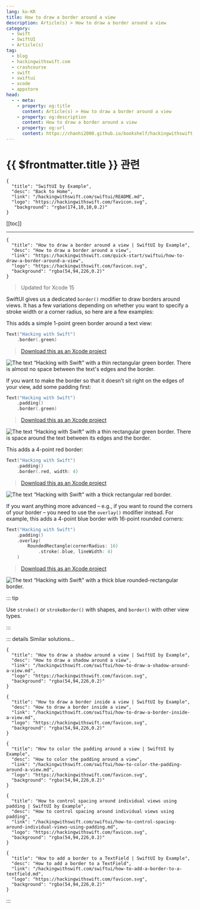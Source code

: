 ```yaml
---
lang: ko-KR
title: How to draw a border around a view
description: Article(s) > How to draw a border around a view
category:
  - Swift
  - SwiftUI
  - Article(s)
tag: 
  - blog
  - hackingwithswift.com
  - crashcourse
  - swift
  - swiftui
  - xcode
  - appstore
head:
  - - meta:
    - property: og:title
      content: Article(s) > How to draw a border around a view
    - property: og:description
      content: How to draw a border around a view
    - property: og:url
      content: https://chanhi2000.github.io/bookshelf/hackingwithswift.com/swiftui/how-to-draw-a-border-around-a-view.html
---
```


# {{ $frontmatter.title }} 관련

```component VPCard
{
  "title": "SwiftUI by Example",
  "desc": "Back to Home",
  "link": "/hackingwithswift.com/swiftui/README.md",
  "logo": "https://hackingwithswift.com/favicon.svg",
   "background": "rgba(174,10,10,0.2)"
}
```

[[toc]]

---

```component VPCard
{
  "title": "How to draw a border around a view | SwiftUI by Example",
  "desc": "How to draw a border around a view",
  "link": "https://hackingwithswift.com/quick-start/swiftui/how-to-draw-a-border-around-a-view",
  "logo": "https://hackingwithswift.com/favicon.svg",
  "background": "rgba(54,94,226,0.2)"
}
```

> Updated for Xcode 15

SwiftUI gives us a dedicated `border()` modifier to draw borders around views. It has a few variations depending on whether you want to specify a stroke width or a corner radius, so here are a few examples:

This adds a simple 1-point green border around a text view:

```swift
Text("Hacking with Swift")
    .border(.green)
```

> [<FontIcon icon="fas fa-file-zipper"/>Download this as an Xcode project](https://hackingwithswift.com/files/projects/swiftui/how-to-draw-a-border-around-a-view-1.zip)

![The text “Hacking with Swift” with a thin rectangular green border. There is almost no space between the text's edges and the border.](https://hackingwithswift.com/img/books/quick-start/swiftui/how-to-draw-a-border-around-a-view-1~dark@2x.png)

If you want to make the border so that it doesn’t sit right on the edges of your view, add some padding first:

```swift
Text("Hacking with Swift")
    .padding()
    .border(.green)
```

> [<FontIcon icon="fas fa-file-zipper"/>Download this as an Xcode project](https://hackingwithswift.com/files/projects/swiftui/how-to-draw-a-border-around-a-view-2.zip)

![The text “Hacking with Swift” with a thin rectangular green border. There is space around the text between its edges and the border.](https://hackingwithswift.com/img/books/quick-start/swiftui/how-to-draw-a-border-around-a-view-2~dark@2x.png)

This adds a 4-point red border:

```swift
Text("Hacking with Swift")
    .padding()
    .border(.red, width: 4)
```

> [<FontIcon icon="fas fa-file-zipper"/>Download this as an Xcode project](https://hackingwithswift.com/files/projects/swiftui/how-to-draw-a-border-around-a-view-3.zip)

![The text “Hacking with Swift” with a thick rectangular red border.](https://hackingwithswift.com/img/books/quick-start/swiftui/how-to-draw-a-border-around-a-view-3~dark@2x.png)

If you want anything more advanced – e.g., if you want to round the corners of your border – you need to use the `overlay()` modifier instead. For example, this adds a 4-point blue border with 16-point rounded corners:

```swift
Text("Hacking with Swift")
    .padding()
    .overlay(
        RoundedRectangle(cornerRadius: 16)
            .stroke(.blue, lineWidth: 4)
    )
```

> [<FontIcon icon="fas fa-file-zipper"/>Download this as an Xcode project](https://hackingwithswift.com/files/projects/swiftui/how-to-draw-a-border-around-a-view-4.zip)

![The text “Hacking with Swift” with a thick blue rounded-rectangular border.](https://hackingwithswift.com/img/books/quick-start/swiftui/how-to-draw-a-border-around-a-view-4~dark@2x.png)

::: tip

Use `stroke()` or `strokeBorder()` with shapes, and `border()` with other view types.

:::

::: details Similar solutions…

```component VPCard
{
  "title": "How to draw a shadow around a view | SwiftUI by Example",
  "desc": "How to draw a shadow around a view",
  "link": "/hackingwithswift.com/swiftui/how-to-draw-a-shadow-around-a-view.md",
  "logo": "https://hackingwithswift.com/favicon.svg",
  "background": "rgba(54,94,226,0.2)"
}
```

```component VPCard
{
  "title": "How to draw a border inside a view | SwiftUI by Example",
  "desc": "How to draw a border inside a view",
  "link": "/hackingwithswift.com/swiftui/how-to-draw-a-border-inside-a-view.md",
  "logo": "https://hackingwithswift.com/favicon.svg",
  "background": "rgba(54,94,226,0.2)"
}
```

```component VPCard
{
  "title": "How to color the padding around a view | SwiftUI by Example",
  "desc": "How to color the padding around a view",
  "link": "/hackingwithswift.com/swiftui/how-to-color-the-padding-around-a-view.md",
  "logo": "https://hackingwithswift.com/favicon.svg",
  "background": "rgba(54,94,226,0.2)"
}
```

```component VPCard
{
  "title": "How to control spacing around individual views using padding | SwiftUI by Example",
  "desc": "How to control spacing around individual views using padding",
  "link": "/hackingwithswift.com/swiftui/how-to-control-spacing-around-individual-views-using-padding.md",
  "logo": "https://hackingwithswift.com/favicon.svg",
  "background": "rgba(54,94,226,0.2)"
}
```

```component VPCard
{
  "title": "How to add a border to a TextField | SwiftUI by Example",
  "desc": "How to add a border to a TextField",
  "link": "/hackingwithswift.com/swiftui/how-to-add-a-border-to-a-textfield.md",
  "logo": "https://hackingwithswift.com/favicon.svg",
  "background": "rgba(54,94,226,0.2)"
}
```

:::

